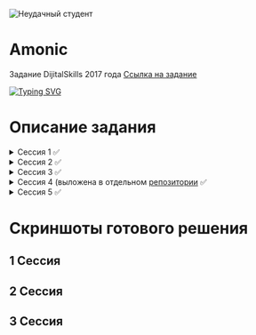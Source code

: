 ![Неудачный студент](https://user-images.githubusercontent.com/20025263/111709300-6781ee00-8858-11eb-9cad-cc08dc4ddb9c.png)
# Amonic
Задание DijitalSkills 2017 года
[Ссылка на задание](https://drive.google.com/drive/folders/1OKoP556_mWiUolI2QNZAdXdwzvIbvnCM?usp=sharing)

[![Typing SVG](https://readme-typing-svg.herokuapp.com?font=Fira+Code&pause=1000&width=435&lines=%D0%9F%D0%BE%D0%BC%D0%B5%D0%BC%D1%83+%D0%9C%D0%BE%D1%80%D0%B8%D1%81%2C+%D0%B1%D1%8B%D0%BB+%D0%B3%D0%B5%D0%BD%D0%B8%D0%B5%D0%BC)](https://git.io/typing-svg)

# Описание задания
<details>
  <summary>Сессия 1 ✅</summary>
 
- ✅ Создание БД из скриптов
- ✅ Импорт данных, с предварительным форматированием 
- ✅ Отслеживание активности пользователей
- ✅ Создание форма авторизации
- ✅ Главное меню администратора
- ✅ Главное меню пользователя

</details>

<details>
  <summary>Сессия 2 ✅</summary>
 
- ✅ Создание БД из скриптов
- ✅ Импорт данных, с предварительным форматированием 
- ✅ Управление расписанием полетов
- ✅ Применение изменений в раписании рейсов (импорт CSV)

</details>

<details>
  <summary>Сессия 3 ✅</summary>
 
- ✅ Создание БД из скриптов
- ✅ Поиск рейсов
- ✅ Создание форма авторизации
- ✅ Главное меню администратора
  - ✅ Поиск прямого рейса (включая все формы для фильтрации рейсов)
  - ❌ Поиск с пересадками (альтернативные маршруты)
  - ❌ Построение маршрута на карте
- ✅ Бронирование билета
- ✅ Выбор способа оплаты брони

</details>

<details>
  <summary>Сессия 4 (выложена в отдельном <a href="https://github.com/LackyCraft/AmonicSession4">репозитории</a> ✅</summary>
 
- ✅ Создание БД и импорт данных о проведенных опросах
- ✅ Форма сумарного отчета
- ✅ Форма подробного отчета (со всеми фильтрами)

</details>

<details>
  <summary>Сессия 5 ✅</summary>
 
- ✅ Поиск билетов
  - ✅ Обработка ошибок некорректного ввода
- ✅ Внесение изменений в билет (добавление новых услуг)
- ❌ ОТЧЕТ О ДОПОЛНИТЕЛЬНЫХ УСЛУГАХ ДЛЯ ПОЛЕТА (мне было лень его делать)

</details>


# Скриншоты готового решения
## 1 Сессия
## 2 Сессия 
## 3 Сессия
